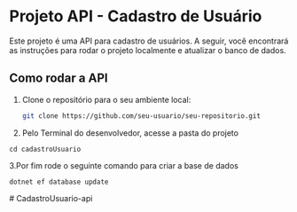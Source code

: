 # Projeto API - Cadastro de Usuário

Este projeto é uma API para cadastro de usuários. A seguir, você encontrará as instruções para rodar o projeto localmente e atualizar o banco de dados.

## Como rodar a API

1. Clone o repositório para o seu ambiente local:

   ```bash
   git clone https://github.com/seu-usuario/seu-repositorio.git

2. Pelo Terminal do desenvolvedor, acesse a pasta do projeto

  ```
  cd cadastroUsuario
  ```
3.Por fim rode o seguinte comando para criar a base de dados
  ```
  dotnet ef database update
  ````
#   C a d a s t r o U s u a r i o - a p i  
 